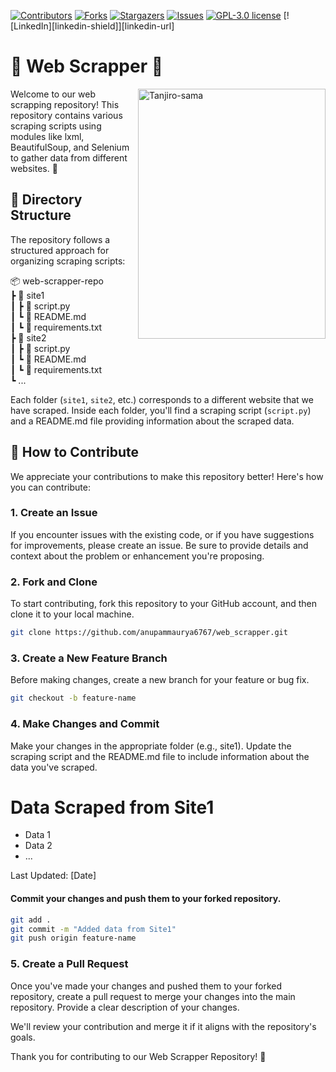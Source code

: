 <!-- PROJECT SHIELDS -->
[![Contributors][contributors-shield]][contributors-url]
[![Forks][forks-shield]][forks-url]
[![Stargazers][stars-shield]][stars-url]
[![Issues][issues-shield]][issues-url]
[![GPL-3.0 license][license-shield]][license-url]
[![LinkedIn][linkedin-shield]][linkedin-url]




# 🌟 Web Scrapper 🌟
<img align='right' src="https://github.com/anupammaurya6767/web_scrapper/blob/main/assets/tan.jpg" alt="Tanjiro-sama" width="300" height="400">
Welcome to our web scrapping repository! This repository contains various scraping scripts using modules like lxml, BeautifulSoup, and Selenium to gather data from different  websites. 🎉




## 📁 Directory Structure

The repository follows a structured approach for organizing scraping scripts:

📦 web-scrapper-repo </br>
┣ 📂 site1 </br>
┃ ┣ 📜 script.py </br>
┃ ┗ 📜 README.md </br>
┃ ┗ 📜 requirements.txt </br>
┣ 📂 site2 </br>
┃ ┣ 📜 script.py </br>
┃ ┗ 📜 README.md </br>
┃ ┗ 📜 requirements.txt </br>
┗ ...


Each folder (`site1`, `site2`, etc.) corresponds to a different website that we have scraped. Inside each folder, you'll find a scraping script (`script.py`) and a README.md file providing information about the scraped data.

## 🚀 How to Contribute

We appreciate your contributions to make this repository better! Here's how you can contribute:

### 1. Create an Issue

If you encounter issues with the existing code, or if you have suggestions for improvements, please create an issue. Be sure to provide details and context about the problem or enhancement you're proposing.

### 2. Fork and Clone

To start contributing, fork this repository to your GitHub account, and then clone it to your local machine.

```bash
git clone https://github.com/anupammaurya6767/web_scrapper.git
```

### 3. Create a New Feature Branch
Before making changes, create a new branch for your feature or bug fix.

```bash
git checkout -b feature-name
```

### 4. Make Changes and Commit
Make your changes in the appropriate folder (e.g., site1). Update the scraping script and the README.md file to include information about the data you've scraped.

# Data Scraped from Site1

- Data 1
- Data 2
- ...

Last Updated: [Date]

#### Commit your changes and push them to your forked repository.
```bash
git add .
git commit -m "Added data from Site1"
git push origin feature-name
```
### 5. Create a Pull Request
Once you've made your changes and pushed them to your forked repository, create a pull request to merge your changes into the main repository. Provide a clear description of your changes.

We'll review your contribution and merge it if it aligns with the repository's goals.

Thank you for contributing to our Web Scrapper Repository! 🙌


<!-- MARKDOWN LINKS & IMAGES -->
<!-- https://www.markdownguide.org/basic-syntax/#reference-style-links -->
[contributors-shield]: https://img.shields.io/github/contributors/anupammaurya6767/web-scrapper.svg?style=for-the-badge
[contributors-url]: https://github.com/anupammaurya6767/web-scrapper/graphs/contributors
[forks-shield]: https://img.shields.io/github/forks/anupammaurya6767/web-scrapper.svg?style=for-the-badge
[forks-url]: https://github.com/anupammaurya6767/web-scrapper/network/members
[stars-shield]: https://img.shields.io/github/stars/anupammaurya6767/web-scrapper.svg?style=for-the-badge
[stars-url]: https://github.com/anupammaurya6767/web-scrapper/stargazers
[issues-shield]: https://img.shields.io/github/issues/anupammaurya6767/web-scrapper.svg?style=for-the-badge
[issues-url]: https://github.com/anupammaurya6767/web-scrapper/issues
[license-shield]: https://img.shields.io/github/license/anupammaurya6767/web-scrapper.svg?style=for-the-badge
[license-url]: https://github.com/anupammaurya6767/web-scrapper/blob/main/LICENSE


